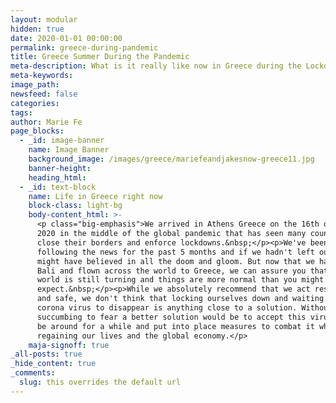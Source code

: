 ```yaml
---
layout: modular
hidden: true
date: 2020-01-01 00:00:00
permalink: greece-during-pandemic
title: Greece Summer During the Pandemic
meta-description: What is it really like now in Greece during the Lockdowns
meta-keywords:
image_path:
newsfeed: false
categories:
tags:
author: Marie Fe
page_blocks:
  - _id: image-banner
    name: Image Banner
    background_image: /images/greece/mariefeandjakesnow-greece11.jpg
    banner-height:
    heading_html:
  - _id: text-block
    name: Life in Greece right now
    block-class: light-bg
    body-content_html: >-
      <p class="big-emphasis">We arrived in Athens Greece on the 16th of August
      2020 in the middle of the global pandemic that has seen many countries
      close their borders and enforce lockdowns.&nbsp;</p><p>We've been
      following the news for the past 5 months and if we hadn't left our home we
      might have believed in all the doom and gloom. But now that we have left
      Bali and flown across the world to Greece, we can assure you that the
      world is still turning and things are more normal than you might
      expect.&nbsp;</p><p>While we absolutely recommend that we act responsibly
      and safe, we don't think that locking ourselves down and waiting for the
      corona virus to disappear is anything close to a solution. Without
      succumbing to fear a better solution would be to accept this virus might
      be around for a while and put into place measures to combat it while
      regaining our lives and the global economy.</p>
    maja-signoff: true
_all-posts: true
_hide_content: true
_comments:
  slug: this overrides the default url
---
```


